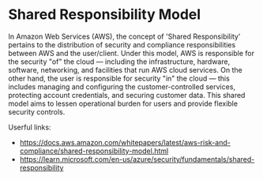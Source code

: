 # Shared Responsibility Model

In Amazon Web Services (AWS), the concept of 'Shared Responsibility' pertains to the distribution of security and compliance responsibilities between AWS and the user/client. Under this model, AWS is responsible for the security "of" the cloud — including the infrastructure, hardware, software, networking, and facilities that run AWS cloud services. On the other hand, the user is responsible for security "in" the cloud — this includes managing and configuring the customer-controlled services, protecting account credentials, and securing customer data. This shared model aims to lessen operational burden for users and provide flexible security controls.

Userful links:
- https://docs.aws.amazon.com/whitepapers/latest/aws-risk-and-compliance/shared-responsibility-model.html
- https://learn.microsoft.com/en-us/azure/security/fundamentals/shared-responsibility
